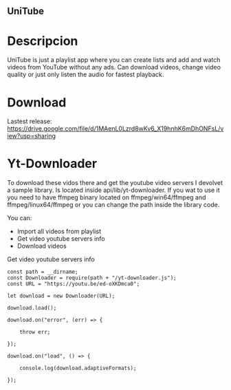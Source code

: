 ## UniTube

# Descripcion

UniTube is just a playlist app where you can create lists and add and watch videos from YouTube without any ads. Can download videos, change video quality or just only listen the audio for fastest playback. 

# Download

Lastest release: https://drive.google.com/file/d/1MAenL0Lzrd8wKv6_X19hnhK6mDhONFsL/view?usp=sharing

# Yt-Downloader

To download these vidos there and get the youtube video servers I devolvet a sample library. Is located inside api/lib/yt-downloader.
If you wat to use it you need to have ffmpeg binary located on ffmpeg/win64/ffmpeg and ffmpeg/linux64/ffmpeg or you can change the path inside the library code.

You can:
  - Import all videos from playlist
  - Get video youtube servers info
  - Download videos

Get video youtube servers info

```
const path = __dirname;
const Downloader = require(path + "/yt-downloader.js");
const URL = "https://youtu.be/ed-oXKDmca0";

let download = new Downloader(URL);

download.load();

download.on("error", (err) => {
   
    throw err;    

});

download.on("load", () => {

    console.log(download.adaptiveFormats);

});
```



